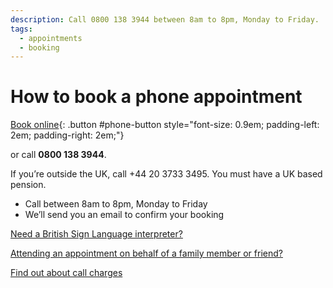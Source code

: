 ```yaml
---
description: Call 0800 138 3944 between 8am to 8pm, Monday to Friday.
tags:
  - appointments
  - booking
---
```

# How to book a phone appointment

[Book online](/en/telephone-appointments/new){: .button #phone-button style="font-size: 0.9em; padding-left: 2em; padding-right: 2em;"}

or call **0800 138 3944**.

If you’re outside the UK, call +44 20 3733 3495. You must have a UK based pension.

- Call between 8am to 8pm, Monday to Friday
- We’ll send you an email to confirm your booking

[Need a British Sign Language interpreter?](/en/bsl-booking-requests/new)

[Attending an appointment on behalf of a family member or friend?](/en/third-party-appointments)

[Find out about call charges](https://www.gov.uk/call-charges)
